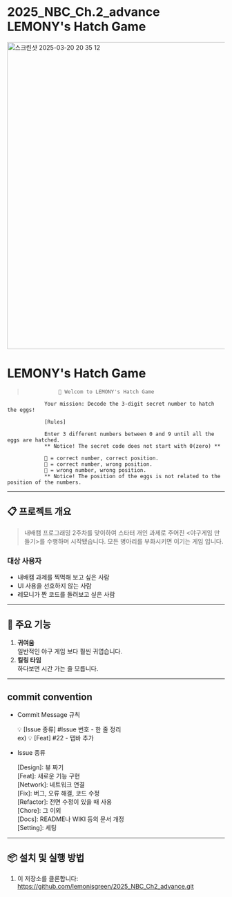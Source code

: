 # 2025_NBC_Ch.2_advance LEMONY's Hatch Game

<img width="712" alt="스크린샷 2025-03-20 20 35 12" src="https://github.com/user-attachments/assets/2bb76b6a-378a-465a-a645-7d25018ef982" />


# LEMONY's Hatch Game

>                🍋 Welcom to LEMONY's Hatch Game 
                Your mission: Decode the 3-digit secret number to hatch the eggs!
            
                [Rules] 
                  
                Enter 3 different numbers between 0 and 9 until all the eggs are hatched.
                ** Notice! The secret code does not start with 0(zero) **
            
                🐥 = correct number, correct position. 
                🐣 = correct number, wrong position. 
                🥚 = wrong number, wrong position.
                ** Notice! The position of the eggs is not related to the position of the numbers.

---

## 📋 프로젝트 개요

> 내배캠 프로그래밍 2주차를 맞이하여 스타터 개인 과제로 주어진 <야구게임 만들기>를 수행하며 시작됐습니다. 모든 병아리를 부화시키면 이기는 게임 입니다.  

### 대상 사용자

- 내배캠 과제를 찍먹해 보고 싶은 사람
- UI 사용을 선호하지 않는 사람
- 레모니가 짠 코드를 돌려보고 싶은 사람

---

## 📱 주요 기능

1. **귀여움**  
   일반적인 야구 게임 보다 훨씬 귀엽습니다.  
2. **킬링 타임**  
   하다보면 시간 가는 줄 모릅니다.
   
   
---

## commit convention

- Commit Message 규칙
    
    💡 [Issue 종류] #Issue 번호 - 한 줄 정리  
    ex) 💡 [Feat] #22 - 탭바 추가
  
- Issue 종류
  
   [Design]: 뷰 짜기  
   [Feat]: 새로운 기능 구현  
   [Network]: 네트워크 연결  
   [Fix]: 버그, 오류 해결, 코드 수정  
   [Refactor]: 전면 수정이 있을 때 사용  
   [Chore]: 그 이외  
   [Docs]: README나 WIKI 등의 문서 개정  
   [Setting]: 세팅
    
---

## 📦 설치 및 실행 방법

1. 이 저장소를 클론합니다:  
  https://github.com/lemonisgreen/2025_NBC_Ch2_advance.git
